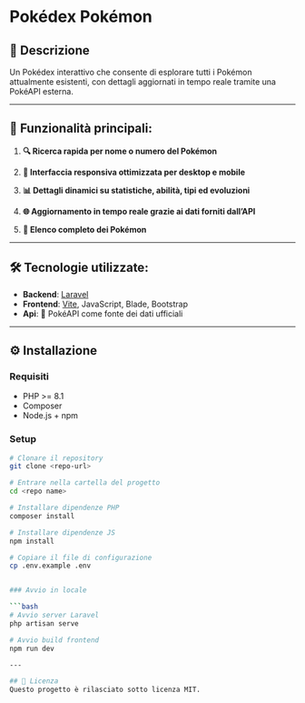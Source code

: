 # Pokédex Pokémon

## 📌 Descrizione  
Un Pokédex interattivo che consente di esplorare tutti i Pokémon attualmente esistenti, con dettagli aggiornati in tempo reale tramite una PokéAPI esterna. 


---

## 🚀 Funzionalità principali:

1. **🔍 Ricerca rapida per nome o numero del Pokémon**

2. **🎨 Interfaccia responsiva ottimizzata per desktop e mobile**  

3. **📊 Dettagli dinamici su statistiche, abilità, tipi ed evoluzioni**  

4. **🌐 Aggiornamento in tempo reale grazie ai dati forniti dall’API**  

5. **📑 Elenco completo dei Pokémon**  



---

## 🛠️ Tecnologie utilizzate:  

- **Backend**: [Laravel](https://laravel.com/)  
- **Frontend**: [Vite](https://vitejs.dev/), JavaScript, Blade, Bootstrap   
- **Api**: 🔗 PokéAPI come fonte dei dati ufficiali  


---

## ⚙️ Installazione  

### Requisiti  
- PHP >= 8.1  
- Composer  
- Node.js + npm  


### Setup  

```bash
# Clonare il repository
git clone <repo-url>

# Entrare nella cartella del progetto
cd <repo name>

# Installare dipendenze PHP
composer install

# Installare dipendenze JS
npm install

# Copiare il file di configurazione
cp .env.example .env


### Avvio in locale  

```bash
# Avvio server Laravel
php artisan serve

# Avvio build frontend
npm run dev

---

## 📄 Licenza  
Questo progetto è rilasciato sotto licenza MIT.  
